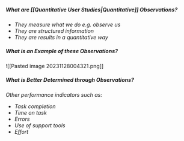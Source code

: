 
##### What are [[Quantitative User Studies|Quantitative]] Observations?
- *They measure what we do e.g. observe us*
- *They are structured information*
- *They are results in a quantitative way*


##### What is an Example of these Observations?

![[Pasted image 20231128004321.png]]


##### What is Better Determined through Observations?
*Other performance indicators such as:*
- *Task completion*
- *Time on task*
- *Errors*
- *Use of support tools*
- *Effort*
